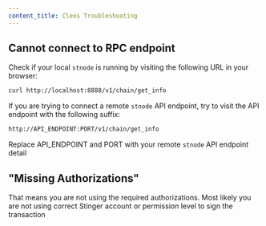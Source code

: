 ```yaml
---
content_title: Cleos Troubleshooting
---
```


## Cannot connect to RPC endpoint

Check if your local `stnode` is running by visiting the following URL in your browser:

```sh
curl http://localhost:8888/v1/chain/get_info
```

If you are trying to connect a remote `stnode` API endpoint, try to visit the API endpoint with the following suffix:

```sh
http://API_ENDPOINT:PORT/v1/chain/get_info
```

Replace API_ENDPOINT and PORT with your remote `stnode` API endpoint detail

## "Missing Authorizations"

That means you are not using the required authorizations. Most likely you are not using correct Stinger account or permission level to sign the transaction

